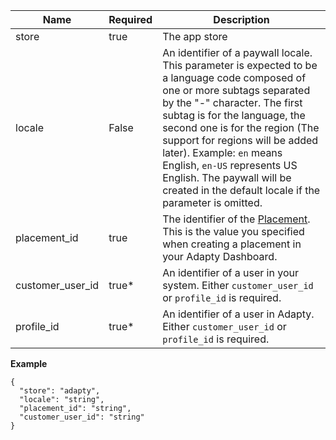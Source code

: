 <!--- PaywallRequestData --->

| Name             | Required | Description                                                  |
| ---------------- | -------- | ------------------------------------------------------------ |
| store            | true     | The app store                                                |
| locale           | False    | An identifier of a paywall locale. This parameter is expected to be a language code composed of one or more subtags separated by the "-" character. The first subtag is for the language, the second one is for the region (The support for regions will be added later).  Example: `en` means English, `en-US` represents US English. The paywall will be created in the default locale if the parameter is omitted. |
| placement_id     | true     | The identifier of the [Placement](https://adapty.io/docs/placements). This is the value you specified when creating a placement in your Adapty Dashboard. |
| customer_user_id | true*    | An identifier of a user in your system. Either `customer_user_id` or `profile_id` is required. |
| profile_id       | true*    | An identifier of a user in Adapty. Either `customer_user_id` or `profile_id` is required. |

**Example**

```
{
  "store": "adapty",
  "locale": "string",
  "placement_id": "string",
  "customer_user_id": "string"
}
```


